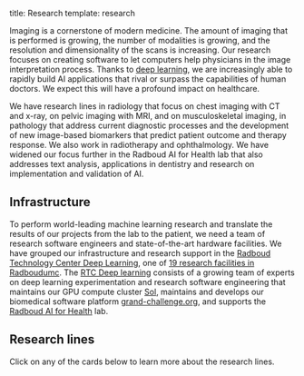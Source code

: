 title: Research
template: research

Imaging is a cornerstone of modern medicine. The amount of imaging that is performed is growing, the number of modalities is growing, and the resolution and dimensionality of the scans is increasing. Our research focuses on creating software to let computers help physicians in the image interpretation process. Thanks to [deep learning](/publications/litj17/), we are increasingly able to rapidly build AI applications that rival or surpass the capabilities of human doctors. We expect this will have a profound impact on healthcare.

We have research lines in radiology that focus on chest imaging with CT and x-ray, on pelvic imaging with MRI, and on musculoskeletal imaging, in pathology that address current diagnostic processes and the development of new image-based biomarkers that predict patient outcome and therapy response. We also work in radiotherapy and ophthalmology. We have widened our focus further in the Radboud AI for Health lab that also addresses text analysis, applications in dentistry and research on implementation and validation of AI.   

## Infrastructure
To perform world-leading machine learning research and translate the results of our projects from the lab to the patient, we need a team of research software engineers and state-of-the-art hardware facilities. We have grouped our infrastructure and research support in the [Radboud Technology Center Deep Learning](http://rtc.diagnijmegen.nl/), one of [19 research facilities in Radboudumc](https://www.radboudumc.nl/en/research/technology-centers). The [RTC Deep learning](http://rtc.diagnijmegen.nl/) consists of a growing team of experts on deep learning experimentation and research software engineering that maintains our GPU compute cluster [Sol](https://rtc.diagnijmegen.nl/software/sol/), maintains and develops our biomedical software platform [grand-challenge.org](https://grand-challenge.org/), and supports the [Radboud AI for Health](https://www.ai-for-health.nl/) lab.

## Research lines
Click on any of the cards below to learn more about the research lines.
